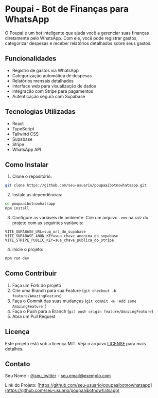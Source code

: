 # Poupai - Bot de Finanças para WhatsApp

O Poupai é um bot inteligente que ajuda você a gerenciar suas finanças diretamente pelo WhatsApp. Com ele, você pode registrar gastos, categorizar despesas e receber relatórios detalhados sobre seus gastos.

## Funcionalidades

- Registro de gastos via WhatsApp
- Categorização automática de despesas
- Relatórios mensais detalhados
- Interface web para visualização de dados
- Integração com Stripe para pagamentos
- Autenticação segura com Supabase

## Tecnologias Utilizadas

- React
- TypeScript
- Tailwind CSS
- Supabase
- Stripe
- WhatsApp API

## Como Instalar

1. Clone o repositório:
```bash
git clone https://github.com/seu-usuario/poupaaibotnowhatsapp.git
```

2. Instale as dependências:
```bash
cd poupaaibotnowhatsapp
npm install
```

3. Configure as variáveis de ambiente:
Crie um arquivo `.env` na raiz do projeto com as seguintes variáveis:
```
VITE_SUPABASE_URL=sua_url_do_supabase
VITE_SUPABASE_ANON_KEY=sua_chave_anonima_do_supabase
VITE_STRIPE_PUBLIC_KEY=sua_chave_publica_do_stripe
```

4. Inicie o projeto:
```bash
npm run dev
```

## Como Contribuir

1. Faça um Fork do projeto
2. Crie uma Branch para sua Feature (`git checkout -b feature/AmazingFeature`)
3. Faça o Commit das suas mudanças (`git commit -m 'Add some AmazingFeature'`)
4. Faça o Push para a Branch (`git push origin feature/AmazingFeature`)
5. Abra um Pull Request

## Licença

Este projeto está sob a licença MIT. Veja o arquivo [LICENSE](LICENSE) para mais detalhes.

## Contato

Seu Nome - [@seu_twitter](https://twitter.com/seu_twitter) - seu.email@exemplo.com

Link do Projeto: [https://github.com/seu-usuario/poupaaibotnowhatsapp](https://github.com/seu-usuario/poupaaibotnowhatsapp) 